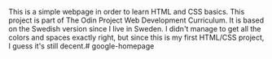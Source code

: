 This is a simple webpage in order to learn HTML and CSS basics. This project is part of The Odin Project Web Development Curriculum. It is based on the Swedish version since I live in Sweden. I didn't manage to get all the colors and spaces exactly right, but since this is my first HTML/CSS project, I guess it's still decent.# google-homepage